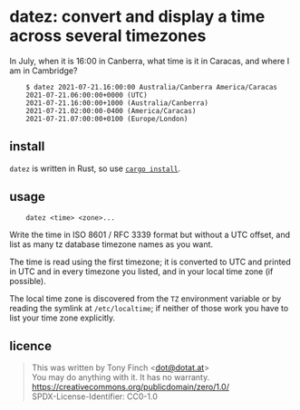 datez: convert and display a time across several timezones
==========================================================

In July, when it is 16:00 in Canberra, what time is it in Caracas, and
where I am in Cambridge?

        $ datez 2021-07-21.16:00:00 Australia/Canberra America/Caracas
        2021-07-21.06:00:00+0000 (UTC)
        2021-07-21.16:00:00+1000 (Australia/Canberra)
        2021-07-21.02:00:00-0400 (America/Caracas)
        2021-07-21.07:00:00+0100 (Europe/London)


install
-------

`datez` is written in Rust, so use [`cargo install`][cargo].

[cargo]: https://doc.rust-lang.org/cargo/commands/cargo-install.html


usage
-----

        datez <time> <zone>...

Write the time in ISO 8601 / RFC 3339 format but without a UTC offset,
and list as many tz database timezone names as you want.

The time is read using the first timezone; it is converted to UTC and
printed in UTC and in every timezone you listed, and in your local
time zone (if possible).

The local time zone is discovered from the `TZ` environment variable
or by reading the symlink at `/etc/localtime`; if neither of those
work you have to list your time zone explicitly.


licence
-------

> This was written by Tony Finch <<dot@dotat.at>>  
> You may do anything with it. It has no warranty.  
> <https://creativecommons.org/publicdomain/zero/1.0/>  
> SPDX-License-Identifier: CC0-1.0
